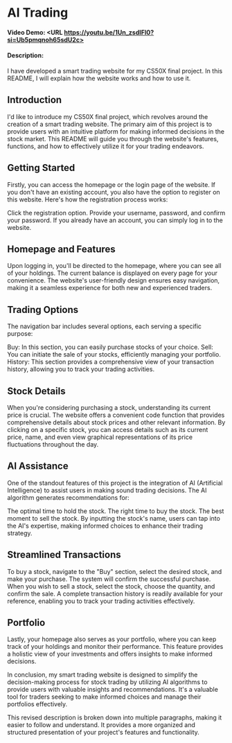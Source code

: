 # AI Trading

#### Video Demo:  <URL https://youtu.be/1Un_zsdIFl0?si=Ub5pmqnoh65sdU2c>
#### Description:
I have developed a smart trading website for my CS50X final project. In this README, I will explain how the website works and how to use it.

## Introduction
I'd like to introduce my CS50X final project, which revolves around the creation of a smart trading website. The primary aim of this project is to provide users with an intuitive platform for making informed decisions in the stock market. This README will guide you through the website's features, functions, and how to effectively utilize it for your trading endeavors.

## Getting Started
Firstly, you can access the homepage or the login page of the website. If you don't have an existing account, you also have the option to register on this website. Here's how the registration process works:

Click the registration option.
Provide your username, password, and confirm your password.
If you already have an account, you can simply log in to the website.

## Homepage and Features
Upon logging in, you'll be directed to the homepage, where you can see all of your holdings. The current balance is displayed on every page for your convenience. The website's user-friendly design ensures easy navigation, making it a seamless experience for both new and experienced traders.

## Trading Options
The navigation bar includes several options, each serving a specific purpose:

Buy: In this section, you can easily purchase stocks of your choice.
Sell: You can initiate the sale of your stocks, efficiently managing your portfolio.
History: This section provides a comprehensive view of your transaction history, allowing you to track your trading activities.
## Stock Details
When you're considering purchasing a stock, understanding its current price is crucial. The website offers a convenient code function that provides comprehensive details about stock prices and other relevant information. By clicking on a specific stock, you can access details such as its current price, name, and even view graphical representations of its price fluctuations throughout the day.

## AI Assistance
One of the standout features of this project is the integration of AI (Artificial Intelligence) to assist users in making sound trading decisions. The AI algorithm generates recommendations for:

The optimal time to hold the stock.
The right time to buy the stock.
The best moment to sell the stock.
By inputting the stock's name, users can tap into the AI's expertise, making informed choices to enhance their trading strategy.

## Streamlined Transactions
To buy a stock, navigate to the "Buy" section, select the desired stock, and make your purchase. The system will confirm the successful purchase. When you wish to sell a stock, select the stock, choose the quantity, and confirm the sale. A complete transaction history is readily available for your reference, enabling you to track your trading activities effectively.

## Portfolio
Lastly, your homepage also serves as your portfolio, where you can keep track of your holdings and monitor their performance. This feature provides a holistic view of your investments and offers insights to make informed decisions.

In conclusion, my smart trading website is designed to simplify the decision-making process for stock trading by utilizing AI algorithms to provide users with valuable insights and recommendations. It's a valuable tool for traders seeking to make informed choices and manage their portfolios effectively.

This revised description is broken down into multiple paragraphs, making it easier to follow and understand. It provides a more organized and structured presentation of your project's features and functionality.
